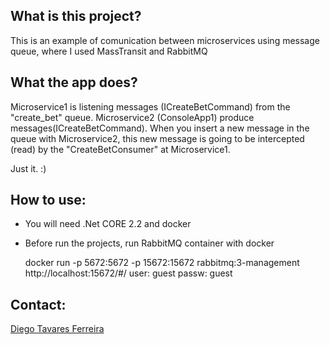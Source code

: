 ## What is this project?
This is an example of comunication between microservices using message queue, where I used MassTransit and RabbitMQ

## What the app does?
Microservice1 is listening messages (ICreateBetCommand) from the "create_bet" queue.
Microservice2 (ConsoleApp1) produce messages(ICreateBetCommand).
When you insert a new message in the queue with Microservice2, this new message is going to be intercepted (read) by the "CreateBetConsumer" at Microservice1.  

Just it. :)


## How to use:
- You will need .Net CORE 2.2 and docker 
- Before run the projects, run RabbitMQ container with docker

	docker run -p 5672:5672 -p 15672:15672 rabbitmq:3-management
	http://localhost:15672/#/
	user: guest
	passw: guest


## Contact:
[Diego Tavares Ferreira](https://www.linkedin.com/in/diego-tavares-ferreira/)

